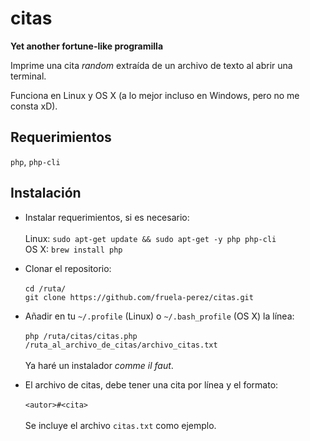 # citas

**Yet another fortune-like programilla** 

Imprime una cita *random* extraída de un archivo de texto al abrir una terminal.

Funciona en Linux y OS X (a lo mejor incluso en Windows, pero no me consta xD).

## Requerimientos

`php`, `php-cli`

## Instalación

+ Instalar requerimientos, si es necesario:<br/><br/>
  Linux: `sudo apt-get update && sudo apt-get -y php php-cli`<br/>
  OS X: `brew install php`<br>
  
+ Clonar el repositorio:<br/><br/>
  `cd /ruta/`<br/>
  `git clone https://github.com/fruela-perez/citas.git` 

+ Añadir en tu `~/.profile` (Linux) o `~/.bash_profile` (OS X) la línea:<br/><br/>
  `php /ruta/citas/citas.php /ruta_al_archivo_de_citas/archivo_citas.txt` <br/><br/>
  Ya haré un instalador *comme il faut*.

+ El archivo de citas, debe tener una cita por línea y el formato:<br/><br/>
  `<autor>#<cita>`<br><br>
  Se incluye el archivo `citas.txt` como ejemplo.
